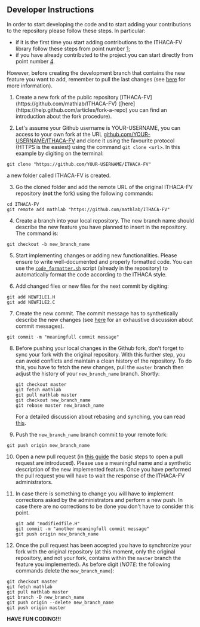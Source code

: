 ## Developer Instructions

In order to start developing the code and to start adding your contributions to
the repository please follow these steps. In particular:
* if it is the first time you start adding contributions to the ITHACA-FV library
follow these steps from point number [1](#1);
* if you have already contributed to the project you can start directly from point number [4](#4).

However, before creating the development branch that contains the new feature
you want to add, remember to pull the last changes (see [here](https://help.github.com/articles/syncing-a-fork/) for more information).

1. <div id="1">Create a new fork of the public repository
   [ITHACA-FV](https://github.com/mathlab/ITHACA-FV)
   ([here](https://help.github.com/articles/fork-a-repo) you can find an
    introduction about the fork procedure). 

2. Let's assume your Github username is YOUR-USERNAME, you can access to your
   own fork at the URL
   [github.com/YOUR-USERNAME/ITHACA-FV](https://github.com/YOUR-USERNAME/ITHACA-FV)
   and clone it using the favourite protocol (HTTPS is the easiest) using the
   command `git clone <url>`. In this example by digiting on the terminal:
```
git clone "https://github.com/YOUR-USERNAME/ITHACA-FV"
```
a new folder called ITHACA-FV is created.

3. Go the cloned folder and add the remote URL of the original ITHACA-FV
   repository (**not** the fork) using the following commands:
```
cd ITHACA-FV
git remote add mathlab "https://github.com/mathlab/ITHACA-FV"
```

4. <div id="4">Create a branch into your local repository. The new branch name
   should describe the new feature you have planned to insert in the
   repository. The command is:
```
git checkout -b new_branch_name
```

5. Start implementing changes or adding new functionalities. Please ensure to
   write well-documented and properly formatted code. You can use the
   [`code_formatter.sh`](https://github.com/mathLab/ITHACA-FV/blob/master/code_formatter.sh)
   script (already in the repository) to automatically format the code
   according to the ITHACA style.

6. Add changed files or new files for the next commit by digiting:
```
git add NEWFILE1.H
git add NEWFILE2.C
```

7. Create the new commit. The commit message has to synthetically describe the
   new changes (see [here](https://chris.beams.io/posts/git-commit/) for an
   exhaustive discussion about commit messages).
```
git commit -m "meaningfull commit message"
```

8. Before pushing your local changes in the Github fork, don't forget to sync
   your fork with the original repository. With this further step, you can
   avoid conflicts and maintain a clean history of the repository. To do this,
   you have to fetch the new changes, pull the `master` branch then adjust the
   history of your `new_branch_name` branch. Shortly:
   ```
   git checkout master
   git fetch mathlab
   git pull mathlab master
   git checkout new_branch_name
   git rebase master new_branch_name
   ```
   For a detailed discussion about rebasing and synching, you can read
   [this](https://help.github.com/articles/syncing-a-fork/).

9. Push the `new_branch_name` branch commit to your remote fork:
```
git push origin new_branch_name
```

10. Open a new pull request (in [this guide](https://help.github.com/articles/creating-a-pull-request/)
    the basic steps to open a pull request are introduced). Please use a
    meaningful name and a synthetic description of the new implemented feature.
    Once you have performed the pull request you will have to wait the response
    of the ITHACA-FV administrators. 

11. In case there is something to change you will have to implement corrections
    asked by the administrators and perform a new push. In case there are no
    corrections to be done you don't have to consider this point.
    ```
    git add "modifiedfile.H"
    git commit -m "another meaningfull commit message"
    git push origin new_branch_name
    ```

12. Once the pull request has been accepted you have to synchronize your fork
    with the original repository (at this moment, only the original repository, 
    and not your fork, contains within the `master` branch the feature you
    implemented).
    As before digit (*NOTE*: the following commands delete the `new_branch_name`):
```
git checkout master
git fetch mathlab
git pull mathlab master
git branch -D new_branch_name
git push origin --delete new_branch_name
git push origin master
```

**HAVE FUN CODING!!!**

